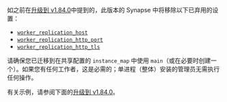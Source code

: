 ﻿如之前在[升级到 v1.84.0](#upgrading-to-v1840)中提到的，此版本的 Synapse 中将移除以下已弃用的设置：

- [`worker_replication_host`](https://element-hq.github.io/synapse/v1.86/usage/configuration/config_documentation.html#worker_replication_host)
- [`worker_replication_http_port`](https://element-hq.github.io/synapse/v1.86/usage/configuration/config_documentation.html#worker_replication_http_port)
- [`worker_replication_http_tls`](https://element-hq.github.io/synapse/v1.86/usage/configuration/config_documentation.html#worker_replication_http_tls)

请确保您已迁移到在共享配置的 `instance_map` 中使用 `main`（或在必要时创建一个）。如果您有任何工作者，这是必需的；单进程（整体）安装的管理员无需执行任何操作。

有关示例，请参阅下面的[升级到 v1.84.0](#upgrading-to-v1840)。